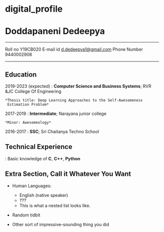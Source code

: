 # digital_profile
Doddapaneni Dedeepya
============

-------------------     ----------------------------
Roll no                        Y19CB020
E-mail id                      d.dedeepya1@gmail.com
Phone Number                   9440002908
-------------------     ----------------------------

Education
---------

2019-2023 (expected)
:   **Computer Science and Business Systems**; RVR &JC College Of Engineering

    *Thesis title: Deep Learning Approaches to the Self-Awesomeness
     Estimation Problem*

2017-2019
:   **Intermediate**; Narayana junior college

    *Minor: Awesomeology*
2016-2017
:   **SSC**; Sri Chaitanya Techno School

Technical Experience
--------------------
:   Basic knowledge of **C**, **C++**, **Python**

[ref]: https://github.com/githubuser/superlongprojectname

Extra Section, Call it Whatever You Want
----------------------------------------

* Human Languages:

     * English (native speaker)
     * ???
     * This is what a nested list looks like.

* Random tidbit

* Other sort of impressive-sounding thing you did

 
